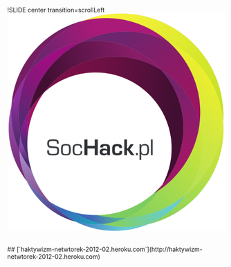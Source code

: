 !SLIDE center transition=scrollLeft
[![sochack.png](sochack.png)](http://sochack.pl)

<br />
## [`haktywizm-netwtorek-2012-02.heroku.com`](http://haktywizm-netwtorek-2012-02.heroku.com)
